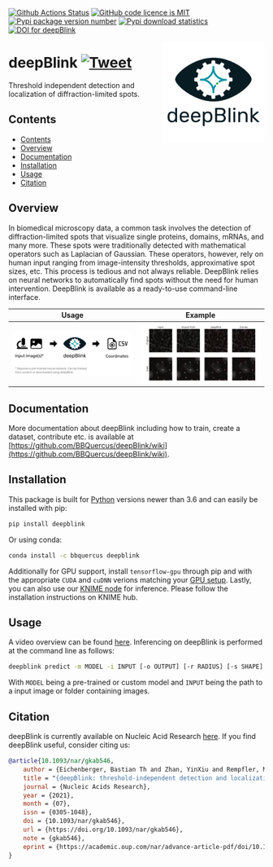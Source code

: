 [![Github Actions Status](https://github.com/bbquercus/deepblink/workflows/main/badge.svg)](https://github.com/bbquercus/deepblink/actions)
[![GitHub code licence is MIT](https://img.shields.io/badge/license-MIT-brightgreen.svg)](https://raw.githubusercontent.com/BBQuercus/deepBlink/master/LICENSE)
[![Pypi package version number](https://badge.fury.io/py/deepblink.svg)](https://badge.fury.io/py/deepblink)
[![Pypi download statistics](https://img.shields.io/pypi/dm/deepblink.svg)](https://badge.fury.io/py/deepblink)
[![DOI for deepBlink](https://zenodo.org/badge/DOI/10.5281/zenodo.3992543.svg)](https://doi.org/10.5281/zenodo.3992543)
<!-- [![Codecov test coverage](https://codecov.io/gh/BBQuercus/deepBlink/branch/master/graph/badge.svg)](https://codecov.io/gh/BBQuercus/deepBlink) -->

<img src="https://github.com/bbquercus/deepblink/raw/master/images/logo.jpg" width="200px" align="right" alt="Logo of deepBlink.">


# deepBlink [![Tweet](https://img.shields.io/twitter/url/https/github.com/bbquercus/deepblink.svg?style=social)](https://twitter.com/intent/tweet?text=%23deepBlink%20automatically%20finds%20spots%20in%20smFISH%20and%20live%20cell%20imaging%20data!%20Check%20it%20out%20on%20@NAR_Open%20https://academic.oup.com/nar/advance-article/doi/10.1093/nar/gkab546/6312733)

Threshold independent detection and localization of diffraction-limited spots.

## Contents
- [Contents](#contents)
- [Overview](#overview)
- [Documentation](#documentation)
- [Installation](#installation)
- [Usage](#usage)
- [Citation](#citation)

## Overview
In biomedical microscopy data, a common task involves the detection of
diffraction-limited spots that visualize single proteins, domains, mRNAs,
and many more. These spots were traditionally detected with mathematical
operators such as Laplacian of Gaussian. These operators, however, rely
on human input ranging from image-intensity thresholds, approximative
spot sizes, etc. This process is tedious and not always reliable. DeepBlink
relies on neural networks to automatically find spots without the need for
human intervention. DeepBlink is available as a ready-to-use command-line
interface.

<table width="100%">
    <tr>
    <th>Usage</th>
    <th>Example</th>
    </tr>
    <tr>
    <th min-width="200px" width="50%"><img src="https://github.com/bbquercus/deepblink/raw/master/images/usage.png" alt="Basic usage example of deepBlink."></th>
    <th min-width="200px" width="50%"><img src="https://github.com/bbquercus/deepblink/raw/master/images/example.jpg" alt="Example images processed with deepBlink."></th>
    </tr>
</table>


## Documentation

More documentation about deepBlink including how to train, create a dataset, contribute etc. is available at [https://github.com/BBQuercus/deepBlink/wiki](https://github.com/BBQuercus/deepBlink/wiki).


## Installation
This package is built for [Python](https://www.python.org/downloads/) versions newer than 3.6 and can easily be installed with pip:
```bash
pip install deepblink
```

Or using conda:
```bash
conda install -c bbquercus deepblink
```


Additionally for GPU support, install `tensorflow-gpu` through pip and with the
appropriate `CUDA` and `cuDNN` verions matching your [GPU setup](https://docs.nvidia.com/deeplearning/cudnn/support-matrix/index.html). Lastly, you can also use our [KNIME node](https://kni.me/c/phip4SLhBhzPtMwI) for inference. Please follow the installation instructions on KNIME hub.

## Usage
A video overview can be found [here](https://www.youtube.com/watch?v=vlXMg4k79LQ). Inferencing on deepBlink is performed at the command line as follows:

```bash
deepblink predict -m MODEL -i INPUT [-o OUTPUT] [-r RADIUS] [-s SHAPE]
```

With `MODEL` being a pre-trained or custom model and `INPUT` being the path to a input image or folder containing images.


## Citation
deepBlink is currently available on Nucleic Acid Research [here](https://academic.oup.com/nar/advance-article/doi/10.1093/nar/gkab546/6312733). If you find deepBlink useful, consider citing us:

```bibtex
@article{10.1093/nar/gkab546,
    author = {Eichenberger, Bastian Th and Zhan, YinXiu and Rempfler, Markus and Giorgetti, Luca and Chao, Jeffrey A},
    title = "{deepBlink: threshold-independent detection and localization of diffraction-limited spots}",
    journal = {Nucleic Acids Research},
    year = {2021},
    month = {07},
    issn = {0305-1048},
    doi = {10.1093/nar/gkab546},
    url = {https://doi.org/10.1093/nar/gkab546},
    note = {gkab546},
    eprint = {https://academic.oup.com/nar/advance-article-pdf/doi/10.1093/nar/gkab546/38848972/gkab546.pdf},
}
```
